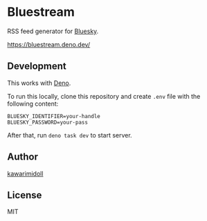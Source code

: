 # Bluestream

RSS feed generator for [Bluesky](https://bsky.app).

https://bluestream.deno.dev/

## Development

This works with [Deno](https://deno.land).

To run this locally, clone this repository and create `.env` file with the following content:

```
BLUESKY_IDENTIFIER=your-handle
BLUESKY_PASSWORD=your-pass
```

After that, run `deno task dev` to start server.


## Author

[kawarimidoll](https://bsky.app/profile/did:plc:okalufxun5rpqzdrwf5bpu3d)

## License

MIT
